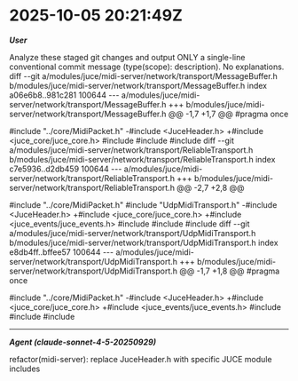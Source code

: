 <!-- Generated by SpecStory -->

# 2025-10-05 20:21:49Z

<!-- Claude Code Session 6727c4f8-f1dc-4646-9776-253c9cbdfa28 (2025-10-05_20-21-49Z) -->

_**User**_

Analyze these staged git changes and output ONLY a single-line conventional commit message (type(scope): description). No explanations.
diff --git a/modules/juce/midi-server/network/transport/MessageBuffer.h b/modules/juce/midi-server/network/transport/MessageBuffer.h
index a06e6b8..981c281 100644
--- a/modules/juce/midi-server/network/transport/MessageBuffer.h
+++ b/modules/juce/midi-server/network/transport/MessageBuffer.h
@@ -1,7 +1,7 @@
 #pragma once
 
 #include "../core/MidiPacket.h"
-#include <JuceHeader.h>
+#include <juce_core/juce_core.h>
 #include <map>
 #include <vector>
 #include <functional>
diff --git a/modules/juce/midi-server/network/transport/ReliableTransport.h b/modules/juce/midi-server/network/transport/ReliableTransport.h
index c7e5936..d2db459 100644
--- a/modules/juce/midi-server/network/transport/ReliableTransport.h
+++ b/modules/juce/midi-server/network/transport/ReliableTransport.h
@@ -2,7 +2,8 @@
 
 #include "../core/MidiPacket.h"
 #include "UdpMidiTransport.h"
-#include <JuceHeader.h>
+#include <juce_core/juce_core.h>
+#include <juce_events/juce_events.h>
 #include <map>
 #include <memory>
 #include <functional>
diff --git a/modules/juce/midi-server/network/transport/UdpMidiTransport.h b/modules/juce/midi-server/network/transport/UdpMidiTransport.h
index e8db4ff..bffee57 100644
--- a/modules/juce/midi-server/network/transport/UdpMidiTransport.h
+++ b/modules/juce/midi-server/network/transport/UdpMidiTransport.h
@@ -1,7 +1,8 @@
 #pragma once
 
 #include "../core/MidiPacket.h"
-#include <JuceHeader.h>
+#include <juce_core/juce_core.h>
+#include <juce_events/juce_events.h>
 #include <atomic>
 #include <functional>
 #include <memory>


---

_**Agent (claude-sonnet-4-5-20250929)**_

refactor(midi-server): replace JuceHeader.h with specific JUCE module includes

